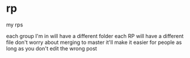 # rp
my rps

each group I'm in will have a different folder
each RP will have a different file
don't worry about merging to master it'll make it easier for people as long as you don't edit the wrong post
